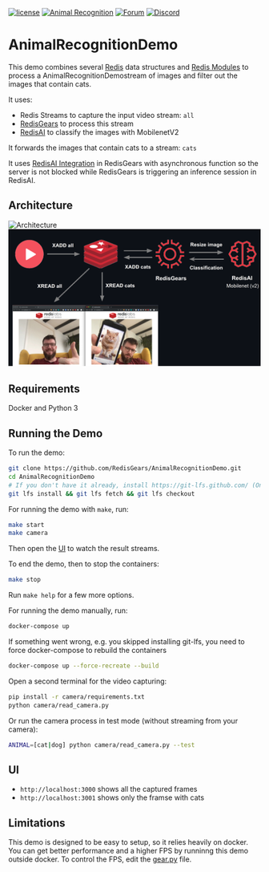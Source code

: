 [![license](https://img.shields.io/github/license/RedisGears/AnimalRecognitionDemo.svg)](https://github.com/RedisGears/AnimalRecognitionDemo)
[![Animal Recognition](https://github.com/RedisGears/AnimalRecognitionDemo/actions/workflows/ci-config.yml/badge.svg)](https://github.com/RedisGears/AnimalRecognitionDemo/actions/workflows/ci-config.yml)
[![Forum](https://img.shields.io/badge/Forum-RedisGears-blue)](https://forum.redislabs.com/c/modules/redisgears)
[![Discord](https://img.shields.io/discord/697882427875393627)](https://discord.gg/6yaVTtp)

# AnimalRecognitionDemo

This demo combines several [Redis](https://redis.io) data structures and [Redis Modules](https://redis.io/topics/modules-intro)
to process a AnimalRecognitionDemostream of images and filter out the images that contain cats.

It uses:

* Redis Streams to capture the input video stream: `all`
* [RedisGears](https://oss.redislabs.com/redisgears/) to process this stream
* [RedisAI](https://oss.redislabs.com/redisai/) to classify the images with MobilenetV2

It forwards the images that contain cats to a stream: `cats`

It uses [RedisAI Integration](https://github.com/RedisGears/RedisGears/blob/master/docs/redisai.md) in RedisGears with asynchronous function so the server is not blocked while RedisGears is triggering an inference session in RedisAI.

## Architecture
![Architecture](/architecture.png#gh-light-mode-only)
![Architecture](/architecture_dm.png#gh-dark-mode-only)

## Requirements
Docker and Python 3

## Running the Demo
To run the demo:
```bash
git clone https://github.com/RedisGears/AnimalRecognitionDemo.git
cd AnimalRecognitionDemo
# If you don't have it already, install https://git-lfs.github.com/ (On OSX: brew install git-lfs)
git lfs install && git lfs fetch && git lfs checkout
```
For running the demo with `make`, run:
```bash
make start
make camera
```
Then open the [UI](README.md#ui) to watch the result streams.

To end the demo, then to stop the containers:
```bash
make stop
```
Run `make help` for a few more options.

For running the demo manually, run:
```bash
docker-compose up
```
If something went wrong, e.g. you skipped installing git-lfs, you need to force docker-compose to rebuild the containers
```bash
docker-compose up --force-recreate --build
```
Open a second terminal for the video capturing:
```bash
pip install -r camera/requirements.txt
python camera/read_camera.py
```
Or run the camera process in test mode (without streaming from your camera):
```bash
ANIMAL=[cat|dog] python camera/read_camera.py --test
```

## UI
* `http://localhost:3000` shows all the captured frames
* `http://localhost:3001` shows only the framse with cats

## Limitations
This demo is designed to be easy to setup, so it relies heavily on docker.
You can get better performance and a higher FPS by runninng this demo outside docker.
To control the FPS, edit the [gear.py](https://github.com/RedisGears/AnimalRecognitionDemo/blob/master/app/gear.py#L53) file.
